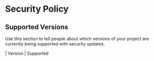 # Security Policy

## Supported Versions

Use this section to tell people about which versions of your project are
currently being supported with security updates.

| Version | Supported 
